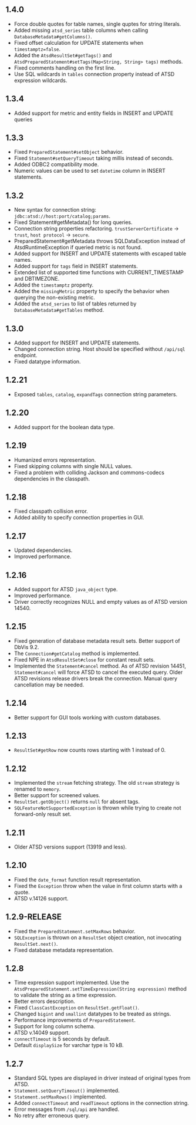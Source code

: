 ## 1.4.0
* Force double quotes for table names, single quptes for string literals.
* Added missing `atsd_series` table columns when calling `DatabaseMetadata#getColumns()`.
* Fixed offset calculation for UPDATE statements when `timestamptz=false`.
* Added the `AtsdResultSet#getTags()` and `AtsdPreparedStatement#setTags(Map<String, String> tags)` methods.
* Fixed comments handling on the first line.
* Use SQL wildcards in `tables` connection property instead of ATSD expression wildcards.

## 1.3.4
* Added support for metric and entity fields in INSERT and UPDATE queries

## 1.3.3
* Fixed `PreparedStatement#setObject` behavior.
* Fixed `Statement#setQueryTimeout` taking millis instead of seconds.
* Added ODBC2 compatibility mode.
* Numeric values can be used to set `datetime` column in INSERT statements.

## 1.3.2
* New syntax for connection string: `jdbc:atsd://host:port/catalog;params`.
* Fixed Statement#getMetadata() for long queries.
* Connection string properties refactoring. `trustServerCertificate` -> `trust`, `host protocol` -> `secure`.
* PreparedStatement#getMetadata throws SQLDataException instead of AtsdRuntimeException if queried metric is not found.
* Added support for INSERT and UPDATE statements with escaped table names.
* Added support for `tags` field in INSERT statements.
* Extended list of supported time functions with CURRENT_TIMESTAMP and DBTIMEZONE.
* Added the `timestamptz` property.
* Added the `missingMetric` property to specify the behavior when querying the non-existing metric.
* Added the `atsd_series` to list of tables returned by `DatabaseMetadata#getTables` method.

## 1.3.0
* Added support for INSERT and UPDATE statements.
* Changed connection string. Host should be specified without `/api/sql` endpoint.
* Fixed datatype information.

## 1.2.21
* Exposed `tables`, `catalog`, `expandTags` connection string parameters.

## 1.2.20
* Added support for the boolean data type.

## 1.2.19
* Humanized errors representation.
* Fixed skipping columns with single NULL values.
* Fixed a problem with colliding Jackson and commons-codecs dependencies in the classpath.

## 1.2.18
* Fixed classpath collision error.
* Added ability to specify connection properties in GUI.

## 1.2.17
* Updated dependencies.
* Improved performance.

## 1.2.16
* Added support for ATSD `java_object` type.
* Improved performance.
* Driver correctly recognizes NULL and empty values as of ATSD version 14540.

## 1.2.15
* Fixed generation of database metadata result sets. Better support of DbVis 9.2.
* The `Connection#getCatalog` method is implemented.
* Fixed NPE in `AtsdResultSet#close` for constant result sets.
* Implemented the `Statement#cancel` method. As of ATSD revision 14451, `Statement#cancel` will force ATSD to cancel the executed query. Older ATSD revisions release drivers break the connection. Manual query cancellation may be needed.

## 1.2.14
* Better support for GUI tools working with custom databases.

## 1.2.13
* `ResultSet#getRow` now counts rows starting with 1 instead of 0.

## 1.2.12
* Implemented the `stream` fetching strategy. The old `stream` strategy is renamed to `memory`.
* Better support for screened values.
* `ResultSet.getObject()` returns `null` for absent tags.
* `SQLFeatureNotSupportedException` is thrown while trying to create not forward-only result set.

## 1.2.11
* Older ATSD versions support (13919 and less).

## 1.2.10
* Fixed the `date_format` function result representation.
* Fixed the `Exception` throw when the value in first column starts with a quote.
* ATSD v.14126 support.

## 1.2.9-RELEASE
* Fixed the `PreparedStatement.setMaxRows` behavior.
* `SQLException` is thrown on a `ResultSet` object creation, not invocating `ResultSet.next()`.
* Fixed database metadata representation.

## 1.2.8
* Time expression support implemented. Use the `AtsdPreparedStatement.setTimeExpression(String expression)` method to validate the string as a time expression.
* Better errors description.
* Fixed `ClassCastException` on `ResultSet.getFloat()`.
* Changed `bigint` and `smallint` datatypes to be treated as strings.
* Performance improvements of `PreparedStatement`.
* Support for long column schema.
* ATSD v.14049 support.
* `connectTimeout` is 5 seconds by default.
* Default `displaySize` for varchar type is 10 kB.

## 1.2.7
* Standard SQL types are displayed in driver instead of original types from ATSD.
* `Statement.setQueryTimeout()` implemented.
* `Statement.setMaxRows()` implemented.
* Added `connectTimeout` and `readTimeout` options in the connection string.
* Error messages from `/sql/api` are handled.
* No retry after erroneous query.
